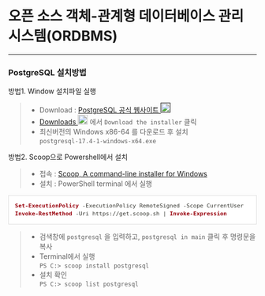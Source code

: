 ﻿# 오픈 소스 객체-관계형 데이터베이스 관리 시스템(ORDBMS)
---
### PostgreSQL 설치방법
방법1. Window 설치파일 실행
> - Download : <a href="">PostgreSQL 공식 웹사이트 <img src="https://www.postgresql.org/media/img/about/press/elephant.png" alt="PostgreSQL Elephant Logo" width=20></a>
> - <a href="https://www.postgresql.org/download/windows/">Downloads <img src="https://www.postgresql.org/media/img/windows.svg" alt="Windows Logo" width=20></a> 에서 `Download the installer` 클릭
> - 최신버전의 Windows x86-64 를 다운로드 후 설치 <br/> 
> ```postgresql-17.4-1-windows-x64.exe```

방법2. Scoop으로 Powershell에서 설치
> - 접속 : <a href="https://scoop.sh/">Scoop, A command-line installer for Windows</a>
> - 설치 : PowerShell terminal 에서 실행
> 
<pre style="color: rgb(57, 58, 52); font-family: Consolas, &quot;Bitstream Vera Sans Mono&quot;, &quot;Courier New&quot;, Courier, monospace; direction: ltr; text-align: left; white-space: pre; word-spacing: normal; word-break: normal; font-size: 0.9em; line-height: 1.4; tab-size: 4; hyphens: none; padding: 1em; margin: 0px; overflow: auto; border: 1px solid rgb(221, 221, 221); background-color: white;"><code style="line-height: 1.4; font-size: 0.9em; margin: 0px; white-space: pre;"><span class="token" style="color: rgb(154, 5, 15); font-weight: bold;">Set-ExecutionPolicy</span><span> </span><span class="token" style="color: rgb(57, 58, 52);">-</span><span>ExecutionPolicy RemoteSigned </span><span class="token" style="color: rgb(57, 58, 52);">-</span><span>Scope CurrentUser
</span><span></span><span class="token" style="color: rgb(154, 5, 15); font-weight: bold;">Invoke-RestMethod</span><span> </span><span class="token" style="color: rgb(57, 58, 52);">-</span><span>Uri https:</span><span class="token" style="color: rgb(57, 58, 52);">/</span><span class="token" style="color: rgb(57, 58, 52);">/</span><span>get</span><span class="token" style="color: rgb(57, 58, 52);">.</span><span>scoop</span><span class="token" style="color: rgb(57, 58, 52);">.</span><span>sh </span><span class="token" style="color: rgb(57, 58, 52);">|</span><span> </span><span class="token" style="color: rgb(154, 5, 15); font-weight: bold;">Invoke-Expression</span></code></pre>
> 
> <!--  ``` > Set-ExecutionPolicy -ExecutionPolicy RemoteSigned -Scope CurrentUser > Invoke-RestMethod -Uri https://get.scoop.sh | Invoke-Expression ``` > -->
> - 검색창에 `postgresql` 을 입력하고, `postgresql in main` 클릭 후 명령문을 복사
> - Terminal에서 실행 <br/>
> `PS C:> scoop install postgresql`
> - 설치 확인 <br/>
> `PS C:> scoop list postgresql`
